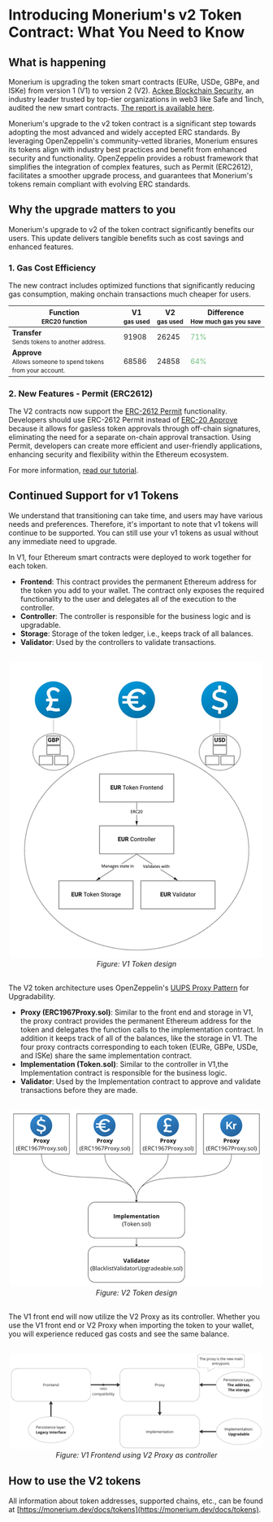 # Introducing Monerium's v2 Token Contract: What You Need to Know

## What is happening

Monerium is upgrading the token smart contracts (EURe, USDe, GBPe, and ISKe) from version 1 (V1) to version 2 (V2). [Ackee Blockchain Security](https://ackeeblockchain.com/), an industry leader trusted by top-tier organizations in web3 like Safe and 1inch, audited the new smart contracts. [The report is available here](../audits/v2.0.0-ackee-blockchain-monerium-smart-contracts-report-1.1.pdf).

Monerium's upgrade to the v2 token contract is a significant step towards adopting the most advanced and widely accepted ERC standards. By leveraging OpenZeppelin's community-vetted libraries, Monerium ensures its tokens align with industry best practices and benefit from enhanced security and functionality. OpenZeppelin provides a robust framework that simplifies the integration of complex features, such as Permit (ERC2612), facilitates a smoother upgrade process, and guarantees that Monerium's tokens remain compliant with evolving ERC standards.

## Why the upgrade matters to you

Monerium's upgrade to v2 of the token contract significantly benefits our users. This update delivers tangible benefits such as cost savings and enhanced features.

### 1. Gas Cost Efficiency

The new contract includes optimized functions that significantly reducing gas consumption, making onchain transactions much cheaper for users.
<table>
    <thead>
        <tr>
            <th>
                Function<br />
                <small style="white-space: nowrap;">ERC20 function</small>
            </th>
            <th>
                V1<br />
                <small style="white-space: nowrap;">gas used</small>
            </th>
            <th>
                V2<br />
                <small style="white-space: nowrap;">gas used</small>
            </th>
            <th>
            Difference<br />
                <small style="white-space: nowrap;">How much gas you save</small>
            </th>
        </tr>
    </thead>
    <tbody>
        <tr>
            <td>
                <b>Transfer</b><br />
                <small>Sends tokens to another address.</small>
            </td>
            <td>91908</td>
            <td>26245</td>
            <td style="color:#6fbf7e">71%</td>
        </tr>
        <tr>
            <td>
                <b>Approve</b><br />
                <small>Allows someone to spend tokens from your account.</small>
            </td>
            <td>68586</td>
            <td>24858</td>
            <td style="color:#6fbf7e">64%</td>
        </tr> 
    </tbody>
</table>

### 2. New Features - Permit (ERC2612)

The V2 contracts now support the [ERC-2612 Permit](https://eips.ethereum.org/EIPS/eip-2612) functionality. Developers should use ERC-2612 Permit instead of [ERC-20 Approve](https://eips.ethereum.org/EIPS/eip-20) because it allows for gasless token approvals through off-chain signatures, eliminating the need for a separate on-chain approval transaction. Using Permit, developers can create more efficient and user-friendly applications, enhancing security and flexibility within the Ethereum ecosystem.

For more information, [read our tutorial](./docs/permit.md).

## Continued Support for v1 Tokens

We understand that transitioning can take time, and users may have various needs and preferences. Therefore, it's important to note that v1 tokens will continue to be supported. You can still use your v1 tokens as usual without any immediate need to upgrade. 

In V1,  four Ethereum smart contracts were deployed to work together for each token.

* **Frontend**: This contract provides the permanent Ethereum address for the token you add to your wallet. The contract only exposes the required functionality to the user and delegates all of the execution to the controller.
* **Controller**: The controller is responsible for the business logic and is upgradable.
* **Storage**: Storage of the token ledger, i.e., keeps track of all balances.
* **Validator**: Used by the controllers to validate transactions.

<p align="center" style="margin: 30px 0;">
    <img src="../assets/500/v1-contracts.png" title="V1 Token design" style="max-width:500px;" /><br />
    <em>Figure: V1 Token design</em>
</p>

The V2 token architecture uses OpenZeppelin's [UUPS Proxy Pattern](https://docs.openzeppelin.com/contracts/4.x/api/proxy#UUPSUpgradeable) for Upgradability. 

* **Proxy (ERC1967Proxy.sol)**:  Similar to the front end and storage in V1, the proxy contract provides the permanent Ethereum address for the token and delegates the function calls to the implementation contract. In addition it keeps track of all of the balances, like the storage in V1. The four proxy contracts corresponding to each token (EURe, GBPe, USDe, and ISKe) share the same implementation contract.
* **Implementation (Token.sol)**: Similar to the controller in V1,the Implementation contract is responsible for the business logic.
* **Validator**: Used by the Implementation contract to approve and validate transactions before they are made. 

<p align="center" style="margin: 30px 0;">
    <img src="../assets/500/v2-contracts.png" alt="V2 Token design" style="max-width: 500px;" /><br />
    <em>Figure: V2 Token design</em>
</p>

The V1 front end will now utilize the V2 Proxy as its controller. Whether you use the V1 front end or V2 Proxy when importing the token to your wallet, you will experience reduced gas costs and see the same balance.

<p align="center" style="margin: 30px 0;">
    <img src="../assets/v1-frontend-v2-tokens.png" alt="V1 Frontend using V2 Proxy as controller" style="max-width: 500px;" /><br />
    <em>Figure: V1 Frontend using V2 Proxy as controller</em>
</p>

## How to use the V2 tokens

All information about token addresses, supported chains, etc., can be found at [https://monerium.dev/docs/tokens](https://monerium.dev/docs/tokens).